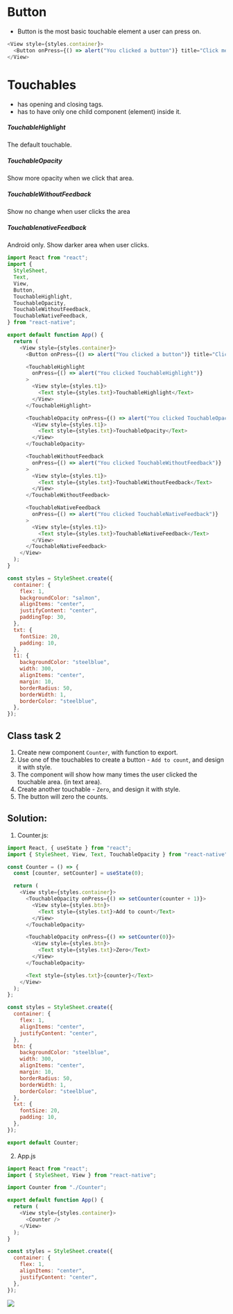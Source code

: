 # Button

- Button is the most basic touchable element a user can press on.

```js
<View style={styles.container}>
  <Button onPress={() => alert("You clicked a button")} title="Click me" />
</View>
```

# Touchables

- has opening and closing tags.
- has to have only one child component (element) inside it.

##### TouchableHighlight

The default touchable.

##### TouchableOpacity

Show more opacity when we click that area.

##### TouchableWithoutFeedback

Show no change when user clicks the area

##### TouchablenativeFeedback

Android only. Show darker area when user clicks.

```js
import React from "react";
import {
  StyleSheet,
  Text,
  View,
  Button,
  TouchableHighlight,
  TouchableOpacity,
  TouchableWithoutFeedback,
  TouchableNativeFeedback,
} from "react-native";

export default function App() {
  return (
    <View style={styles.container}>
      <Button onPress={() => alert("You clicked a button")} title="Click me" />

      <TouchableHighlight
        onPress={() => alert("You clicked TouchableHighlight")}
      >
        <View style={styles.t1}>
          <Text style={styles.txt}>TouchableHighlight</Text>
        </View>
      </TouchableHighlight>

      <TouchableOpacity onPress={() => alert("You clicked TouchableOpacity")}>
        <View style={styles.t1}>
          <Text style={styles.txt}>TouchableOpacity</Text>
        </View>
      </TouchableOpacity>

      <TouchableWithoutFeedback
        onPress={() => alert("You clicked TouchableWithoutFeedback")}
      >
        <View style={styles.t1}>
          <Text style={styles.txt}>TouchableWithoutFeedback</Text>
        </View>
      </TouchableWithoutFeedback>

      <TouchableNativeFeedback
        onPress={() => alert("You clicked TouchableNativeFeedback")}
      >
        <View style={styles.t1}>
          <Text style={styles.txt}>TouchableNativeFeedback</Text>
        </View>
      </TouchableNativeFeedback>
    </View>
  );
}

const styles = StyleSheet.create({
  container: {
    flex: 1,
    backgroundColor: "salmon",
    alignItems: "center",
    justifyContent: "center",
    paddingTop: 30,
  },
  txt: {
    fontSize: 20,
    padding: 10,
  },
  t1: {
    backgroundColor: "steelblue",
    width: 300,
    alignItems: "center",
    margin: 10,
    borderRadius: 50,
    borderWidth: 1,
    borderColor: "steelblue",
  },
});
```

## Class task 2

1. Create new component `Counter`, with function to export.
2. Use one of the touchables to create a button - `Add to count`, and design it with style.
3. The component will show how many times the user clicked the touchable area. (in text area).
4. Create another touchable - `Zero`, and design it with style.
5. The button will zero the counts.

## Solution:

1. Counter.js:

```js
import React, { useState } from "react";
import { StyleSheet, View, Text, TouchableOpacity } from "react-native";

const Counter = () => {
  const [counter, setCounter] = useState(0);

  return (
    <View style={styles.container}>
      <TouchableOpacity onPress={() => setCounter(counter + 1)}>
        <View style={styles.btn}>
          <Text style={styles.txt}>Add to count</Text>
        </View>
      </TouchableOpacity>

      <TouchableOpacity onPress={() => setCounter(0)}>
        <View style={styles.btn}>
          <Text style={styles.txt}>Zero</Text>
        </View>
      </TouchableOpacity>

      <Text style={styles.txt}>{counter}</Text>
    </View>
  );
};

const styles = StyleSheet.create({
  container: {
    flex: 1,
    alignItems: "center",
    justifyContent: "center",
  },
  btn: {
    backgroundColor: "steelblue",
    width: 300,
    alignItems: "center",
    margin: 10,
    borderRadius: 50,
    borderWidth: 1,
    borderColor: "steelblue",
  },
  txt: {
    fontSize: 20,
    padding: 10,
  },
});

export default Counter;
```

2. App.js

```js
import React from "react";
import { StyleSheet, View } from "react-native";

import Counter from "./Counter";

export default function App() {
  return (
    <View style={styles.container}>
      <Counter />
    </View>
  );
}

const styles = StyleSheet.create({
  container: {
    flex: 1,
    alignItems: "center",
    justifyContent: "center",
  },
});
```

<img src="IMG/1.png"/>
